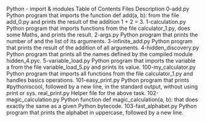 Python - import & modules
Table of Contents
Files	Description
0-add.py	Python program that imports the function def add(a, b): from the file add_0.py and prints the result of the addition 1 + 2 = 3.
1-calculation.py	Python program that imports functions from the file calculator_1.py, does some Maths, and prints the result.
2-args.py	Python program that prints the number of and the list of its arguments.
3-infinite_add.py	Python program that prints the result of the addition of all arguments.
4-hidden_discovery.py	Python program that prints all the names defined by the compiled module hidden_4.pyc.
5-variable_load.py	Python program that imports the variable a from the file variable_load_5.py and prints its value.
100-my_calculator.py	Python program that imports all functions from the file calculator_1.py and handles basics operations.
101-easy_print.py	Python program that prints #pythoniscool, followed by a new line, in the standard output, without using print or sys.
real_print.py	Helper file for the above task.
102-magic_calculation.py	Python function def magic_calculation(a, b): that does exactly the same as a given Python bytecode.
103-fast_alphabet.py	Python program that prints the alphabet in uppercase, followed by a new line.
